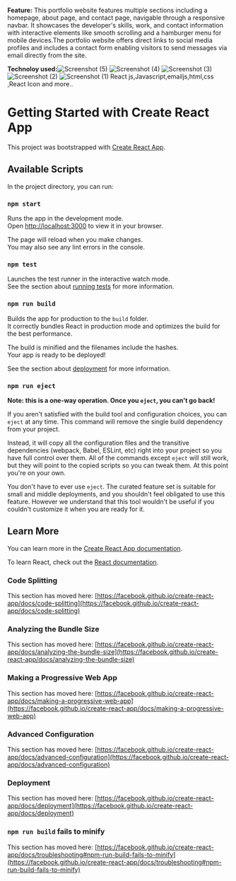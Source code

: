 **Feature:** This portfolio website features multiple sections including a homepage, about page, and contact page, navigable through a responsive navbar. It showcases the developer's skills, work, and contact information with interactive elements like smooth scrolling and a hamburger menu for mobile devices.The portfolio website offers direct links to social media profiles and includes a contact form enabling visitors to send messages via email directly from the site.

**Technoloy used:**![Screenshot (5)](https://github.com/Asif3237/portfoliowebsite/assets/99876059/0ddea986-afc4-4012-952b-8d4ca5dba890)
![Screenshot (4)](https://github.com/Asif3237/portfoliowebsite/assets/99876059/c6286f72-33b9-44b4-9d94-b3fe42cc2d7c)
![Screenshot (3)](https://github.com/Asif3237/portfoliowebsite/assets/99876059/b3f29854-8602-4d3a-8499-86d94665c7b3)
![Screenshot (2)](https://github.com/Asif3237/portfoliowebsite/assets/99876059/6e9cd70b-b154-454f-9b12-1ca911e0e436)
![Screenshot (1)](https://github.com/Asif3237/portfoliowebsite/assets/99876059/5f356e21-37be-4d0b-9fd3-c927b99519f9)
 React js,Javascript,emailjs,html,css ,React Icon and more..



# Getting Started with Create React App

This project was bootstrapped with [Create React App](https://github.com/facebook/create-react-app).

## Available Scripts

In the project directory, you can run:

### `npm start`

Runs the app in the development mode.\
Open [http://localhost:3000](http://localhost:3000) to view it in your browser.

The page will reload when you make changes.\
You may also see any lint errors in the console.

### `npm test`

Launches the test runner in the interactive watch mode.\
See the section about [running tests](https://facebook.github.io/create-react-app/docs/running-tests) for more information.

### `npm run build`

Builds the app for production to the `build` folder.\
It correctly bundles React in production mode and optimizes the build for the best performance.

The build is minified and the filenames include the hashes.\
Your app is ready to be deployed!

See the section about [deployment](https://facebook.github.io/create-react-app/docs/deployment) for more information.

### `npm run eject`

**Note: this is a one-way operation. Once you `eject`, you can't go back!**

If you aren't satisfied with the build tool and configuration choices, you can `eject` at any time. This command will remove the single build dependency from your project.

Instead, it will copy all the configuration files and the transitive dependencies (webpack, Babel, ESLint, etc) right into your project so you have full control over them. All of the commands except `eject` will still work, but they will point to the copied scripts so you can tweak them. At this point you're on your own.

You don't have to ever use `eject`. The curated feature set is suitable for small and middle deployments, and you shouldn't feel obligated to use this feature. However we understand that this tool wouldn't be useful if you couldn't customize it when you are ready for it.

## Learn More

You can learn more in the [Create React App documentation](https://facebook.github.io/create-react-app/docs/getting-started).

To learn React, check out the [React documentation](https://reactjs.org/).

### Code Splitting

This section has moved here: [https://facebook.github.io/create-react-app/docs/code-splitting](https://facebook.github.io/create-react-app/docs/code-splitting)

### Analyzing the Bundle Size

This section has moved here: [https://facebook.github.io/create-react-app/docs/analyzing-the-bundle-size](https://facebook.github.io/create-react-app/docs/analyzing-the-bundle-size)

### Making a Progressive Web App

This section has moved here: [https://facebook.github.io/create-react-app/docs/making-a-progressive-web-app](https://facebook.github.io/create-react-app/docs/making-a-progressive-web-app)

### Advanced Configuration

This section has moved here: [https://facebook.github.io/create-react-app/docs/advanced-configuration](https://facebook.github.io/create-react-app/docs/advanced-configuration)

### Deployment

This section has moved here: [https://facebook.github.io/create-react-app/docs/deployment](https://facebook.github.io/create-react-app/docs/deployment)

### `npm run build` fails to minify

This section has moved here: [https://facebook.github.io/create-react-app/docs/troubleshooting#npm-run-build-fails-to-minify](https://facebook.github.io/create-react-app/docs/troubleshooting#npm-run-build-fails-to-minify)
